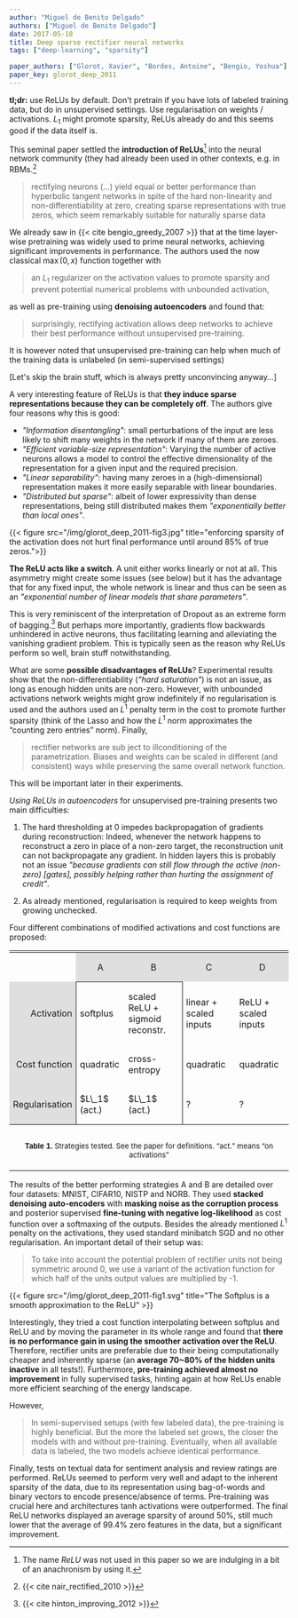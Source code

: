 ```yaml
---
author: "Miguel de Benito Delgado"
authors: ["Miguel de Benito Delgado"]
date: 2017-05-18
title: Deep sparse rectifier neural networks
tags: ["deep-learning", "sparsity"]

paper_authors: ["Glorot, Xavier", "Bordes, Antoine", "Bengio, Yoshua"]
paper_key: glorot_deep_2011
---
```


**tl;dr:** use ReLUs by default. Don't pretrain if you have lots of
labeled training data, but do in unsupervised settings. Use
regularisation on weights / activations. $L_1$ might promote sparsity,
ReLUs already do and this seems good if the data itself is.

This seminal paper settled the **introduction of ReLUs**[^1] into the
neural network community (they had already been used in other
contexts, e.g. in RBMs.[^2]

>rectifying neurons (…) yield equal or better performance than
>hyperbolic tangent networks in spite of the hard non-linearity and
>non-differentiability at zero, creating sparse representations with
>true zeros, which seem remarkably suitable for naturally sparse data

We already saw in {{< cite bengio_greedy_2007 >}} that at the time
layer-wise pretraining was widely used to prime neural networks,
achieving significant improvements in performance. The authors used
the now classical $\max (0,x)$ function together with

>an $L_1$ regularizer on the activation values to promote sparsity and
>prevent potential numerical problems with unbounded activation,

as well as pre-training using **denoising autoencoders** and found that:

>surprisingly, rectifying activation allows deep networks to achieve
>their best performance without unsupervised pre-training.

It is however noted that unsupervised pre-training can help when much
of the training data is unlabeled (in semi-supervised settings)

[Let's skip the brain stuff, which is always pretty unconvincing
anyway…]

A very interesting feature of ReLUs is that **they induce sparse
representations because they can be completely off**. The authors give
four reasons why this is good:

-  *"Information disentangling"*: small perturbations of the input are
   less likely to shift many weights in the network if many of them
   are zeroes.
-  *"Efficient variable-size representation"*: Varying the number of
   active neurons allows a model to control the effective
   dimensionality of the representation for a given input and the
   required precision.
-  *"Linear separability"*: having many zeroes in a (high-dimensional)
   representation makes it more easily separable with linear
   boundaries.
-  *"Distributed but sparse"*: albeit of lower expressivity than dense
   representations, being still distributed makes them *"exponentially
   better than local ones"*.
   
{{< figure src="/img/glorot_deep_2011-fig3.jpg"
           title="enforcing sparsity of the activation does not hurt final performance until around 85% of true zeros.">}}

**The ReLU acts like a switch**. A unit either works linearly or not at
all. This asymmetry might create some issues (see below) but it has
the advantage that for any fixed input, the whole network is linear
and thus can be seen as an *"exponential number of linear models that
share parameters"*.

This is very reminiscent of the interpretation of Dropout as an
extreme form of bagging.[^3] But perhaps more importantly, gradients
flow backwards unhindered in active neurons, thus facilitating
learning and alleviating the vanishing gradient problem. This is
typically seen as the reason why ReLUs perform so well, brain stuff
notwithstanding.

What are some **possible disadvantages of ReLUs**? Experimental results
show that the non-differentiability (*"hard saturation"*) is not an
issue, as long as enough hidden units are non-zero. However, with
unbounded activations network weights might grow indefinitely if no
regularisation is used and the authors used an $L^1$ penalty term in the
cost to promote further sparsity (think of the Lasso and how the $L^1$
norm approximates the “counting zero entries” norm). Finally,

>rectifier networks are sub ject to illconditioning of the
>parametrization. Biases and weights can be scaled in different (and
>consistent) ways while preserving the same overall network function.

This will be important later in their experiments.

*Using ReLUs in autoencoders* for unsupervised pre-training presents
two main difficulties:

1. The hard thresholding at 0 impedes backpropagation of gradients
   during reconstruction: Indeed, whenever the network happens to
   reconstruct a zero in place of a non-zero target, the
   reconstruction unit can not backpropagate any gradient.  In hidden
   layers this is probably not an issue *"because gradients can still
   flow through the active (non-zero) [gates], possibly helping rather
   than hurting the assignment of credit"*.

2. As already mentioned, regularisation is required to keep weights
   from growing unchecked.

Four different combinations of modified activations and cost functions are proposed:

<table style="width: 100%">
  <tbody><tr>
    <td style="text-align: center; padding-left: 0em; padding-right: 0em">
    <table style="display: inline; vertical-align: -2.2em; width: 80%">
      <tbody><tr>
        <td style="vertical-align: middle; padding: 0em 0.4em; text-align: right; text-align: center"><p>
        </p></td>
        <td style="vertical-align: middle; padding: 0em 0.4em; text-align: center; border-bottom: 1px solid" bgcolor="#dfdfdf"><p>
          A
        </p></td>
        <td style="vertical-align: middle; padding: 0em 0.4em; text-align: center; border-bottom: 1px solid" bgcolor="#dfdfdf"><p>
          B
        </p></td>
        <td style="vertical-align: middle; padding: 0em 0.4em; text-align: center" bgcolor="#dfdfdf"><p>
          C
        </p></td>
        <td style="vertical-align: middle; padding: 0em 0.4em; text-align: center" bgcolor="#dfdfdf"><p>
          D
        </p></td>
      </tr><tr>
        <td style="vertical-align: middle; padding: 0em 0.4em; text-align: right; border-right: 1px solid" bgcolor="#dfdfdf"><p>
          Activation
        </p></td>
        <td style="vertical-align: middle; padding: 0em 0.4em; border-top: 1px solid; border-left: 1px solid"><p>
          softplus
        </p></td>
        <td style="vertical-align: middle; padding: 0em 0.4em; border-top: 1px solid; border-right: 1px solid"><p>
          scaled ReLU + sigmoid reconstr.
        </p></td>
        <td style="vertical-align: middle; padding: 0em 0.4em; border-left: 1px solid"><p>
          linear + scaled inputs
        </p></td>
        <td style="vertical-align: middle; padding: 0em 0.4em"><p>
          ReLU + scaled inputs
        </p></td>
      </tr><tr>
        <td style="vertical-align: middle; padding: 0em 0.4em; text-align: right; border-right: 1px solid" bgcolor="#dfdfdf"><p>
          Cost function
        </p></td>
        <td style="vertical-align: middle; padding: 0em 0.4em; border-bottom: 0px solid; border-left: 1px solid"><p>
          quadratic
        </p></td>
        <td style="vertical-align: middle; padding: 0em 0.4em; border-bottom: 0px solid; border-right: 1px solid"><p>
          cross-entropy
        </p></td>
        <td style="vertical-align: middle; padding: 0em 0.4em; border-bottom: 0px solid; border-left: 1px solid"><p>
          quadratic
        </p></td>
        <td style="vertical-align: middle; padding: 0em 0.4em"><p>
          quadratic
        </p></td>
      </tr><tr>
        <td style="vertical-align: middle; padding: 0em 0.4em; text-align: right; border-right: 1px solid" bgcolor="#dfdfdf"><p>
          Regularisation
        </p></td>
        <td style="vertical-align: middle; padding: 0em 0.4em; border-bottom: 1px solid; border-left: 1px solid"><p>
          $L\_1$ (act.)
        </p></td>
        <td style="vertical-align: middle; padding: 0em 0.4em; border-bottom: 1px solid; border-right: 1px solid"><p>
          $L\_1$ (act.)
        </p></td>
        <td style="vertical-align: middle; padding: 0em 0.4em; border-left: 1px solid"><p>
          ?
        </p></td>
        <td style="vertical-align: middle; padding: 0em 0.4em;"><p>
          ?
        </p></td>
      </tr></tbody>
    </table></td>
  </tr><tr>
    <td style="text-align: center; padding: 0em; height: 0.5em"></td>
  </tr><tr>
    <td style="text-align: center; padding-left: 1.5em; padding-right: 1.5em"><p>
      <font size="-1"><p>
        <b>Table 1. </b><a id="auto-1"></a>Strategies tested. See the paper for
        definitions. &ldquo;act.&rdquo; means &ldquo;on activations&rdquo;
      </p></font>
    </p></td>
  </tr></tbody>
</table>

The results of the better performing strategies A and B are detailed
over four datasets: MNIST, CIFAR10, NISTP and NORB. They used **stacked
denoising auto-encoders** with **masking noise as the corruption process**
and posterior supervised **fine-tuning with negative log-likelihood** as
cost function over a softmaxing of the outputs. Besides the already
mentioned $L^1$ penalty on the activations, they used standard minibatch
SGD and no other regularisation. An important detail of their setup was:

>To take into account the potential problem of rectifier units not
>being symmetric around 0, we use a variant of the activation function
>for which half of the units output values are multiplied by -1.

{{< figure src="/img/glorot_deep_2011-fig1.svg"
           title="The Softplus is a smooth approximation to the ReLU" >}}

Interestingly, they tried a cost function interpolating between
softplus and ReLU and by moving the parameter in its whole range and
found that **there is no performance gain in using the smoother
activation over the ReLU**. Therefore, rectifier units are preferable
due to their being computationally cheaper and inherently sparse (an
**average 70~80% of the hidden units inactive** in all
tests!). Furthermore, **pre-training achieved almost no improvement**
in fully supervised tasks, hinting again at how ReLUs enable more
efficient searching of the energy landscape.

However,

>In semi-supervised setups (with few labeled data), the pre-training
>is highly beneficial. But the more the labeled set grows, the closer
>the models with and without pre-training. Eventually, when all
>available data is labeled, the two models achieve identical
>performance.

Finally, tests on textual data for sentiment analysis and review
ratings are performed. ReLUs seemed to perform very well and adapt to
the inherent sparsity of the data, due to its representation using
bag-of-words and binary vectors to encode presence/absence of
terms. Pre-training was crucial here and architectures tanh
activations were outperformed. The final ReLU networks displayed an
average sparsity of around 50%, still much lower that the average of
99.4% zero features in the data, but a significant improvement.

[^1]: The name *ReLU* was not used in this paper so we are indulging in a bit of an anachronism by using it.

[^2]: {{< cite nair_rectified_2010 >}}

[^3]: {{< cite hinton_improving_2012 >}}
